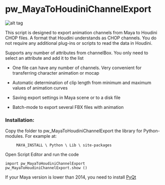 pw_MayaToHoudiniChannelExport
=============================

![alt tag](http://www.paulwinex.ru/wp-content/uploads/2014/07/mthce_image.jpg)

This script is designed to export animation channels from Maya to Houdini CHOP files.  A format that Houdini understands as CHOP channels. You do not require any additional plug-ins or scripts to read the data in Houdini.

Supports any number of attributes from channelBox. You only need to select an attribute and add it to the list

- One file can have any number of channels. Very convenient for transferring character animation or mocap

- Automatic determination of clip length from minimum and maximum values ​​of animation curves

- Saving export settings in Maya scene or to a disk file

- Batch-mode to export several FBX files with animation

### Installation:

Copy the folder to pw_MayaToHoudiniChannelExport  the library for Python-modules. For example at:

         MAYA_INSTALL \ Python \ Lib \ site-packages

Open Script Editor and run the code

<pre><code>import pw_MayaToHoudiniChannelExport
pw_MayaToHoudiniChannelExport.show ()</code></pre>

If your Maya version is lower than 2014, you need to install [PyQt](http://www.paulwinex.ru/installpyqteng/)
